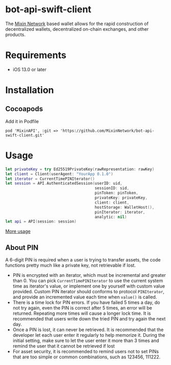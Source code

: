 # bot-api-swift-client
The [Mixin Network](https://mixin.one/) based wallet allows for the rapid construction of decentralized wallets, decentralized on-chain exchanges, and other products.

# Requirements
- iOS 13.0 or later

# Installation

## Cocoapods
Add it in Podfile
```
pod 'MixinAPI', :git => 'https://github.com/MixinNetwork/bot-api-swift-client.git'
```

# Usage
```swift 
let privateKey = try Ed25519PrivateKey(rawRepresentation: rawKey)
let client = Client(userAgent: "YourApp 0.1.0")
let iterator = CurrentTimePINIterator()
let session = API.AuthenticatedSession(userID: uid,
                                       sessionID: sid,
                                       pinToken: pinToken,
                                       privateKey: privateKey,
                                       client: client,
                                       hostStorage: WalletHost(),
                                       pinIterator: iterator,
                                       analytic: nil)
let api = API(session: session)
```
[More usage](https://github.com/MixinNetwork/bot-api-swift-client/blob/main/WalletDemo/WalletDemo/View%20Model/WalletViewModel.swift)

## About PIN 
A 6-digit PIN is required when a user is trying to transfer assets, the code functions pretty much like a private key, not retrievable if lost.

- PIN is encrypted with an iterator, which must be incremental and greater than 0. You can pick `CurrentTimePINIterator` to use the current system time as iterator's value, or implement one by yourself with custom value provided. Custom PIN iterator should conforms to protocol `PINIterator`, and provide an incremented value each time when `value()` is called.
- There is a time lock for PIN errors. If you have failed 5 times a day, do not try again, even the PIN is correct after 5 times, an error will be returned. Repeating more times will cause a longer lock time. It is recommended that users write down the tried PIN and try again the next day.
- Once a PIN is lost, it can never be retrieved. It is recommended that the developer let each user enter it regularly to help memorize it. During the initial setting, make sure to let the user enter it more than 3 times and remind the user that it cannot be retrieved if lost
- For asset security, it is recommended to remind users not to set PINs that are too simple or common combinations, such as 123456, 111222.
